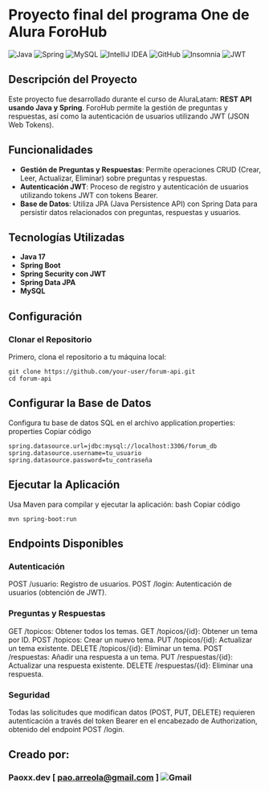 # Proyecto final del programa One de Alura ForoHub
![Java](https://img.shields.io/badge/java-%23ED8B00.svg?style=for-the-badge&logo=openjdk&logoColor=white) ![Spring](https://img.shields.io/badge/spring-%236DB33F.svg?style=for-the-badge&logo=spring&logoColor=white) ![MySQL](https://img.shields.io/badge/mysql-4479A1.svg?style=for-the-badge&logo=mysql&logoColor=white) ![IntelliJ IDEA](https://img.shields.io/badge/IntelliJIDEA-000000.svg?style=for-the-badge&logo=intellij-idea&logoColor=white) ![GitHub](https://img.shields.io/badge/github-%23121011.svg?style=for-the-badge&logo=github&logoColor=white)   ![Insomnia](https://img.shields.io/badge/Insomnia-black?style=for-the-badge&logo=insomnia&logoColor=5849BE) ![JWT](https://img.shields.io/badge/JWT-black?style=for-the-badge&logo=JSON%20web%20tokens)

## Descripción del Proyecto
Este proyecto fue desarrollado durante el curso de AluraLatam: **REST API usando Java y Spring**. ForoHub permite la gestión de preguntas y respuestas, así como la autenticación de usuarios utilizando JWT (JSON Web Tokens).

## Funcionalidades
- **Gestión de Preguntas y Respuestas**: Permite operaciones CRUD (Crear, Leer, Actualizar, Eliminar) sobre preguntas y respuestas.
- **Autenticación JWT**: Proceso de registro y autenticación de usuarios utilizando tokens JWT con tokens Bearer.
- **Base de Datos**: Utiliza JPA (Java Persistence API) con Spring Data para persistir datos relacionados con preguntas, respuestas y usuarios.

## Tecnologías Utilizadas
- **Java 17**
- **Spring Boot**
- **Spring Security con JWT**
- **Spring Data JPA**
- **MySQL**

## Configuración

### Clonar el Repositorio
Primero, clona el repositorio a tu máquina local:

```
git clone https://github.com/your-user/forum-api.git
cd forum-api 
```

## Configurar la Base de Datos
Configura tu base de datos SQL en el archivo application.properties:
properties
Copiar código
```
spring.datasource.url=jdbc:mysql://localhost:3306/forum_db
spring.datasource.username=tu_usuario
spring.datasource.password=tu_contraseña
```
## Ejecutar la Aplicación
Usa Maven para compilar y ejecutar la aplicación:
bash
Copiar código

```
mvn spring-boot:run
```
## Endpoints Disponibles
### Autenticación
POST /usuario: Registro de usuarios.
POST /login: Autenticación de usuarios (obtención de JWT).
### Preguntas y Respuestas
GET /topicos: Obtener todos los temas.
GET /topicos/{id}: Obtener un tema por ID.
POST /topicos: Crear un nuevo tema.
PUT /topicos/{id}: Actualizar un tema existente.
DELETE /topicos/{id}: Eliminar un tema.
POST /respuestas: Añadir una respuesta a un tema.
PUT /respuestas/{id}: Actualizar una respuesta existente.
DELETE /respuestas/{id}: Eliminar una respuesta.
### Seguridad
Todas las solicitudes que modifican datos (POST, PUT, DELETE) requieren autenticación a través del token Bearer en el encabezado de Authorization, obtenido del endpoint POST /login.

## Creado por:
### Paoxx.dev   [ pao.arreola@gmail.com ]  ![Gmail](https://img.shields.io/badge/Gmail-D14836?style=for-the-badge&logo=gmail&logoColor=white)


